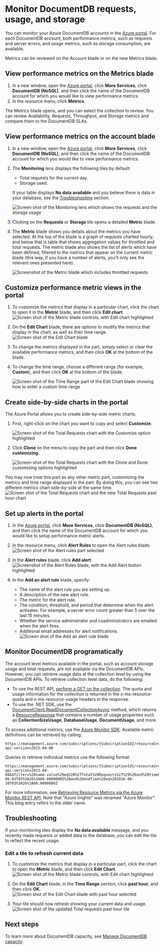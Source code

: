 <properties
    pageTitle="Monitor DocumentDB requests and storage | Microsoft Azure"
    description="Learn how to monitor your DocumentDB account for performance metrics, such as requests and server errors, and usage metrics, such as storage consumption."
    services="documentdb"
    documentationCenter=""
    authors="mimig1"
    manager="jhubbard"
    editor="cgronlun"/>

<tags
    ms.service="documentdb"
    ms.workload="data-services"
    ms.tgt_pltfrm="na"
    ms.devlang="na"
    ms.topic="article"
    ms.date="10/17/2016"
    ms.author="mimig"/>

# <a name="monitor-documentdb-requests-usage-and-storage"></a>Monitor DocumentDB requests, usage, and storage

You can monitor your Azure DocumentDB accounts in the [Azure portal](https://portal.azure.com/). For each DocumentDB account, both performance metrics, such as requests and server errors, and usage metrics, such as storage consumption, are available.

Metrics can be reviewed on the Account blade or on the new Metrics blade.

## <a name="view-performance-metrics-on-the-metrics-blade"></a>View performance metrics on the Metrics blade

1. In a new window, open the [Azure portal](https://portal.azure.com/), click **More Services**, click **DocumentDB (NoSQL)**, and then click the name of the DocumentDB account for which you would like to view performance metrics.
2. In the resource menu, click **Metrics**.

The Metrics blade opens, and you can select the collection to review. You can review Availability, Requests, Throughput, and Storage metrics and compare them to the DocumentDB SLAs.

## <a name="view-performance-metrics-on-the-account-blade"></a>View performance metrics on the account blade
1.  In a new window, open the [Azure portal](https://portal.azure.com/), click **More Services**, click **DocumentDB (NoSQL)**, and then click the name of the DocumentDB account for which you would like to view performance metrics.

2.  The **Monitoring** lens displays the following tiles by default:
    *   Total requests for the current day.
    *   Storage used.

    If your table displays **No data available** and you believe there is data in your database, see the [Troubleshooting](#troubleshooting) section.

    ![Screen shot of the Monitoring lens which shows the requests and the storage usage](./media/documentdb-monitor-accounts/documentdb-total-requests-and-usage.png)


3.  Clicking on the **Requests** or **Storage** tile opens a detailed **Metric** blade.
4.  The **Metric** blade shows you details about the metrics you have selected.  At the top of the blade is a graph of requests charted hourly, and below that is table that shows aggregation values for throttled and total requests.  The metric blade also shows the list of alerts which have been defined, filtered to the metrics that appear on the current metric blade (this way, if you have a number of alerts, you'll only see the relevant ones presented here).   

    ![Screenshot of the Metric blade which includes throttled requests](./media/documentdb-monitor-accounts/documentdb-metric-blade.png)


## <a name="customize-performance-metric-views-in-the-portal"></a>Customize performance metric views in the portal

1.  To customize the metrics that display in a particular chart, click the chart to open it in the **Metric** blade, and then click **Edit chart**.  
    ![Screen shot of the Metric blade controls, with Edit chart highlighted](./media/documentdb-monitor-accounts/madocdb3.png)

2.  On the **Edit Chart** blade, there are options to modify the metrics that display in the chart, as well as their time range.  
    ![Screen shot of the Edit Chart blade](./media/documentdb-monitor-accounts/madocdb4.png)

3.  To change the metrics displayed in the part, simply select or clear the available performance metrics, and then click **OK** at the bottom of the blade.  
4.  To change the time range, choose a different range (for example, **Custom**), and then click **OK** at the bottom of the blade.  

    ![Screen shot of the Time Range part of the Edit Chart blade showing how to enter a custom time range](./media/documentdb-monitor-accounts/madocdb5.png)


## <a name="create-side-by-side-charts-in-the-portal"></a>Create side-by-side charts in the portal
The Azure Portal allows you to create side-by-side metric charts.  

1.  First, right-click on the chart you want to copy and select **Customize**.

    ![Screen shot of the Total Requests chart with the Customize option highlighted](./media/documentdb-monitor-accounts/madocdb6.png)

2.  Click **Clone** on the menu to copy the part and then click **Done customizing**.

    ![Screen shot of the Total Requests chart with the Clone and Done customizing options highlighted](./media/documentdb-monitor-accounts/madocdb7.png)  


You may now treat this part as any other metric part, customizing the metrics and time range displayed in the part.  By doing this, you can see two different metrics chart side-by-side at the same time.  
    ![Screen shot of the Total Requests chart and the new Total Requests past hour chart](./media/documentdb-monitor-accounts/madocdb8.png)  

## <a name="set-up-alerts-in-the-portal"></a>Set up alerts in the portal
1.  In the [Azure portal](https://portal.azure.com/), click **More Services**, click **DocumentDB (NoSQL)**, and then click the name of the DocumentDB account for which you would like to setup performance metric alerts.

2.  In the resource menu, click **Alert Rules** to open the Alert rules blade.  
    ![Screen shot of the Alert rules part selected](./media/documentdb-monitor-accounts/madocdb10.5.png)

3.  In the **Alert rules** blade, click **Add alert**.  
    ![Screenshot of the Alert Rules blade, with the Add Alert button highlighted](./media/documentdb-monitor-accounts/madocdb11.png)

4.  In the **Add an alert rule** blade, specify:
    *   The name of the alert rule you are setting up.
    *   A description of the new alert rule.
    *   The metric for the alert rule.
    *   The condition, threshold, and period that determine when the alert activates. For example, a server error count greater than 5 over the last 15 minutes.
    *   Whether the service administrator and coadministrators are emailed when the alert fires.
    *   Additional email addresses for alert notifications.  
    ![Screen shot of the Add an alert rule blade](./media/documentdb-monitor-accounts/madocdb12.png)

## <a name="monitor-documentdb-programatically"></a>Monitor DocumentDB programatically
The account level metrics available in the portal, such as account storage usage and total requests, are not available via the DocumentDB APIs. However, you can retrieve usage data at the collection level by using the DocumentDB APIs. To retrieve collection level data, do the following:

- To use the REST API, [perform a GET on the collection](https://msdn.microsoft.com/library/mt489073.aspx). The quota and usage information for the collection is returned in the x-ms-resource-quota and x-ms-resource-usage headers in the response.
- To use the .NET SDK, use the [DocumentClient.ReadDocumentCollectionAsync](https://msdn.microsoft.com/library/microsoft.azure.documents.client.documentclient.readdocumentcollectionasync.aspx) method, which returns a [ResourceResponse](https://msdn.microsoft.com/library/dn799209.aspx) that contains a number of usage properties such as **CollectionSizeUsage**, **DatabaseUsage**, **DocumentUsage**, and more.

To access additional metrics, use the [Azure Monitor SDK](https://www.nuget.org/packages/Microsoft.Azure.Insights). Available metric definitions can be retrieved by calling:

    https://management.azure.com/subscriptions/{SubscriptionId}/resourceGroups/{ResourceGroup}/providers/Microsoft.DocumentDb/databaseAccounts/{DocumentDBAccountName}/metricDefinitions?api-version=2015-04-08

Queries to retrieve individual metrics use the following format:

    https://management.azure.com/subscriptions/{SubecriptionId}/resourceGroups/{ResourceGroup}/providers/Microsoft.DocumentDb/databaseAccounts/{DocumentDBAccountName}/metrics?api-version=2015-04-08&$filter=%28name.value%20eq%20%27Total%20Requests%27%29%20and%20timeGrain%20eq%20duration%27PT5M%27%20and%20startTime%20eq%202016-06-03T03%3A26%3A00.0000000Z%20and%20endTime%20eq%202016-06-10T03%3A26%3A00.0000000Z

For more information, see [Retrieving Resource Metrics via the Azure Monitor REST API](https://blogs.msdn.microsoft.com/cloud_solution_architect/2016/02/23/retrieving-resource-metrics-via-the-azure-insights-api/). Note that "Azure Inights" was renamed "Azure Monitor".  This blog entry refers to the older name.

## <a name="troubleshooting"></a>Troubleshooting
If your monitoring tiles display the **No data available** message, and you recently made requests or added data to the database, you can edit the tile to reflect the recent usage.

### <a name="edit-a-tile-to-refresh-current-data"></a>Edit a tile to refresh current data
1.  To customize the metrics that display in a particular part, click the chart to open the **Metric** blade, and then click **Edit Chart**.  
    ![Screen shot of the Metric blade controls, with Edit chart highlighted](./media/documentdb-monitor-accounts/madocdb3.png)

2.  On the **Edit Chart** blade, in the **Time Range** section, click **past hour**, and then click **OK**.  
    ![Screen shot of the Edit Chart blade with past hour selected](./media/documentdb-monitor-accounts/documentdb-no-available-data-past-hour.png)


3.  Your tile should now refresh showing your current data and usage.  
    ![Screen shot of the updated Total requests past hour tile](./media/documentdb-monitor-accounts/documentdb-no-available-data-fixed.png)

## <a name="next-steps"></a>Next steps
To learn more about DocumentDB capacity, see [Manage DocumentDB capacity](documentdb-manage.md).
